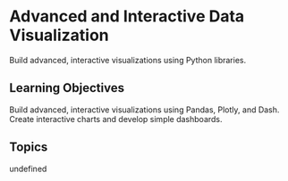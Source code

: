 # Advanced and Interactive Data Visualization

Build advanced, interactive visualizations using Python libraries.

## Learning Objectives
Build advanced, interactive visualizations using Pandas, Plotly, and Dash.
Create interactive charts and develop simple dashboards.

## Topics
undefined